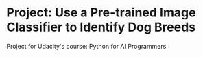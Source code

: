 # Project: Use a Pre-trained Image Classifier to Identify Dog Breeds
 Project for Udacity's course: Python for AI Programmers
